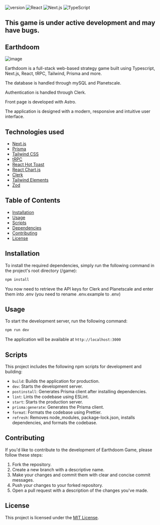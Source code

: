 ![version](https://img.shields.io/badge/version-0.4.7-blue)
![React](https://img.shields.io/badge/React-18.2.0-success)
![Next.js](https://img.shields.io/badge/Next.js-14.2.4-success)
![TypeScript](https://img.shields.io/badge/TypeScript-5.1.6-success)

## This game is under active development and may have bugs.

## Earthdoom

![image](https://github.com/user-attachments/assets/c4239920-fd16-4b29-84f4-7766a9f6caef)

Earthdoom is a full-stack web-based strategy game built using Typescript, Next.js, React, tRPC, Tailwind, Prisma and more.

The database is handled through mySQL and Planetscale.

Authentication is handled through Clerk.

Front page is developed with Astro.

The application is designed with a modern, responsive and intuitive user interface.

## Technologies used

- [Next.js](https://nextjs.org)
- [Prisma](https://prisma.io)
- [Tailwind CSS](https://tailwindcss.com)
- [tRPC](https://trpc.io)
- [React Hot Toast](https://react-hot-toast.com)
- [React Chart.js](https://react-chartjs-2.js.org)
- [Clerk](https://clerk.com)
- [Tailwind Elements](https://tailwind-elements.com)
- [Zod](https://github.com/colinhacks/zod)

## Table of Contents

- [Installation](#installation)
- [Usage](#usage)
- [Scripts](#scripts)
- [Dependencies](#dependencies)
- [Contributing](#contributing)
- [License](#license)

## Installation

To install the required dependencies, simply run the following command in the project's root directory (/game):

```bash
npm install
```
You now need to retrieve the API keys for Clerk and Planetscale and enter them into .env (you need to rename .env.example to .env)

## Usage

To start the development server, run the following command:

```bash
npm run dev
```

The application will be available at `http://localhost:3000`

## Scripts

This project includes the following npm scripts for development and building:

- `build`: Builds the application for production.
- `dev`: Starts the development server.
- `postinstall`: Generates Prisma client after installing dependencies.
- `lint`: Lints the codebase using ESLint.
- `start`: Starts the production server.
- `prisma:generate`: Generates the Prisma client.
- `format`: Formats the codebase using Prettier.
- `refresh`: Removes node_modules, package-lock.json, installs dependencies, and formats the codebase.

## Contributing

If you'd like to contribute to the development of Earthdoom Game, please follow these steps:

1. Fork the repository.
2. Create a new branch with a descriptive name.
3. Make your changes and commit them with clear and concise commit messages.
4. Push your changes to your forked repository.
5. Open a pull request with a description of the changes you've made.

## License

This project is licensed under the [MIT License](LICENSE).
